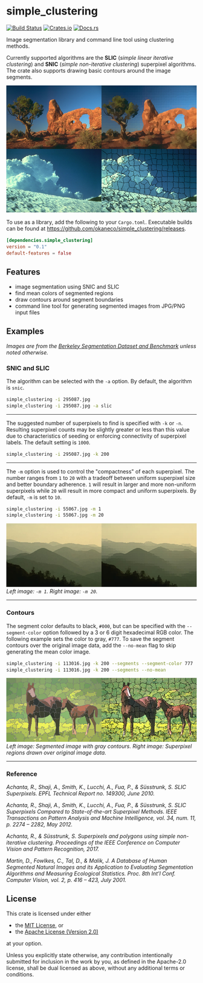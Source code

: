 # simple_clustering
[![Build Status](https://img.shields.io/github/workflow/status/okaneco/simple_clustering/Rust%20CI)](https://github.com/okaneco/simple_clustering)
[![Crates.io](https://img.shields.io/crates/v/simple_clustering.svg)](https://crates.io/crates/simple_clustering)
[![Docs.rs](https://docs.rs/simple_clustering/badge.svg)](https://docs.rs/simple_clustering)

Image segmentation library and command line tool using clustering methods.

Currently supported algorithms are the **SLIC** (*simple linear iterative
clustering*) and **SNIC** (*simple non-iterative clustering*) superpixel
algorithms. The crate also supports drawing basic contours around the image
segments.

![Comparison of original and segmented images](/gfx/295087-176039.jpg)

To use as a library, add the following to your `Cargo.toml`. Executable builds
can be found at https://github.com/okaneco/simple_clustering/releases.

```toml
[dependencies.simple_clustering]
version = "0.1"
default-features = false
```

## Features
- image segmentation using SNIC and SLIC
- find mean colors of segmented regions
- draw contours around segment boundaries
- command line tool for generating segmented images from JPG/PNG input files

## Examples

*Images are from the [Berkeley Segmentation Dataset and Benchmark][BSD]
unless noted otherwise.*

### SNIC and SLIC

The algorithm can be selected with the `-a` option. By default, the algorithm
is `snic`.

```bash
simple_clustering -i 295087.jpg
simple_clustering -i 295087.jpg -a slic
```

---

The suggested number of superpixels to find is specified with `-k` or `-n`.
Resulting superpixel counts may be slightly greater or less than this value due
to characteristics of seeding or enforcing connectivity of superpixel labels.
The default setting is `1000`.

```bash
simple_clustering -i 295087.jpg -k 200
```

---

The `-m` option is used to control the "compactness" of each superpixel. The
number ranges from `1` to `20` with a tradeoff between uniform superpixel size
and better boundary adherence. `1` will result in larger and more non-uniform
superpixels while `20` will result in more compact and uniform superpixels. By
default, `-m` is set to `10`.

```bash
simple_clustering -i 55067.jpg -m 1
simple_clustering -i 55067.jpg -m 20
```

![Comparison of compactness parameter, mountains](./gfx/55067-compactness.jpg)
*Left image: `-m 1`. Right image: `-m 20`.*

---

### Contours

The segment color defaults to black, `#000`, but can be specified with the
`--segment-color` option followed by a 3 or 6 digit hexadecimal RGB color. The
following example sets the color to gray, `#777`. To save the segment contours
over the original image data, add the `--no-mean` flag to skip generating the
mean color image.

```bash
simple_clustering -i 113016.jpg -k 200 --segments --segment-color 777
simple_clustering -i 113016.jpg -k 200 --segments --no-mean
```

![Comparison of segment paramaters, horses](./gfx/113016-append.jpg)
*Left image: Segmented image with gray contours. Right image: Superpixel regions
drawn over original image data.*

---

### Reference

*Achanta, R., Shaji, A., Smith, K., Lucchi, A., Fua, P., & Süsstrunk, S. SLIC
Superpixels. EPFL Technical Report no. 149300, June 2010.*

*Achanta, R., Shaji, A., Smith, K., Lucchi, A., Fua, P., & Süsstrunk, S. SLIC
Superpixels Compared to State-of-the-art Superpixel Methods. IEEE Transactions
on Pattern Analysis and Machine Intelligence, vol. 34, num. 11, p. 2274 – 2282,
May 2012.*

*Achanta, R., & Süsstrunk, S. Superpixels and polygons using simple
non-iterative clustering. Proceedings of the IEEE Conference on Computer Vision
and Pattern Recognition, 2017.*

*Martin, D., Fowlkes, C., Tal, D., & Malik, J. A Database of Human Segmented
Natural Images and its Application to Evaluating Segmentation Algorithms and
Measuring Ecological Statistics. Proc. 8th Int'l Conf. Computer Vision, vol. 2,
p. 416 – 423, July 2001.*

## License
This crate is licensed under either
- the [MIT License](LICENSE-MIT), or
- the [Apache License (Version 2.0)](LICENSE-APACHE)

at your option.

Unless you explicitly state otherwise, any contribution intentionally submitted
for inclusion in the work by you, as defined in the Apache-2.0 license, shall be
dual licensed as above, without any additional terms or conditions.

[BSD]: https://www2.eecs.berkeley.edu/Research/Projects/CS/vision/bsds/
